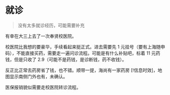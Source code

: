 # 就诊

> 没有太多就诊经历，可能需要补充

有幸在大三上去了一次奉贤校医院。

校医院比我想的要豪华，手续看起来挺正式。进去需要先 1 元挂号（要有上海随申码），不能直接买药，需要走一遍问诊流程。可能是有什么补贴吧，标着 11 元药钱，但是只收了 2.9（可能不是药钱，是诊断钱，药不收钱）。

反正比正常去药房省了钱，也不错。顺带一提，海尚有一家药房 [!信息时效]，地图显示南侧门外也有，未确认。

医保报销貌似需要走校医院转诊流程。
